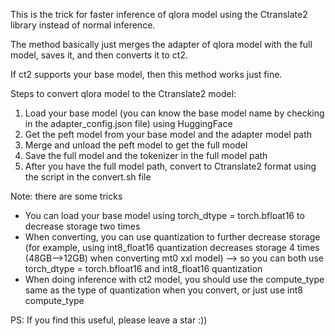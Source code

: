 This is the trick for faster inference of qlora model using the Ctranslate2 library instead of normal inference.

The method basically just merges the adapter of qlora model with the full model, saves it, and then converts it to ct2.

If ct2 supports your base model, then this method works just fine.

Steps to convert qlora model to the Ctranslate2 model:
1. Load your base model (you can know the base model name by checking in the adapter_config.json file) using HuggingFace
2. Get the peft model from your base model and the adapter model path
3. Merge and unload the peft model to get the full model
4. Save the full model and the tokenizer in the full model path
5. After you have the full model path, convert to Ctranslate2 format using the script in the convert.sh file

Note: there are some tricks
- You can load your base model using torch_dtype = torch.bfloat16 to decrease storage two times
- When converting, you can use quantization to further decrease storage (for example, using int8_float16 quantization decreases storage 4 times (48GB-->12GB) when converting mt0 xxl model) --> so you can both use torch_dtype = torch.bfloat16 and int8_float16 quantization
- When doing inference with ct2 model, you should use the compute_type same as the type of quantization when you convert, or just use int8 compute_type

PS: If you find this useful, please leave a star :))
